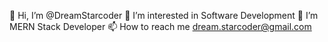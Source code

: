 👋 Hi, I’m @DreamStarcoder
👀 I’m interested in Software Development 
🌱 I’m  MERN Stack Developer
📫 How to reach me dream.starcoder@gmail.com


